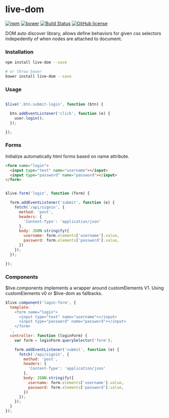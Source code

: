 
# live-dom

[![npm](https://img.shields.io/npm/v/live-dom.svg)](https://www.npmjs.com/package/live-dom) [![bower](https://img.shields.io/bower/v/live-dom.svg)](http://bower.io/search/?q=live-dom)
[![Build Status](https://travis-ci.org/kiltjs/live-dom.svg?branch=master)](https://travis-ci.org/kiltjs/live-dom)
[![GitHub license](https://img.shields.io/badge/license-MIT-blue.svg)](LICENSE)

DOM auto discover library, allows define behaviors for given css selectors indepedently of when nodes are attached to document.

### Installation

``` sh
npm install live-dom --save

# or throw bower
bower install live-dom --save
```

### Usage

``` js

$live('.btn.submit-login', function (btn) {

  btn.addEventListener('click', function (e) {
    user.login();
  });

});

```

### Forms

Initialize automatically html forms based on name attribute.

``` html
<form name="login">
  <input type="text" name="username"></input>
  <input type="password" name="password"></input>
</form>
```

``` js

$live.form('login', function (form) {

  form.addEventListener('submit', function (e) {
    fetch('/api/signin', {
      method: 'post',
      headers: {
        'Content-Type': 'application/json'
      },
      body: JSON.stringify({
        username: form.elements['username'].value,
        password: form.elements['password'].value,
      })
    });
  });

});

```

### Components

$live.components implements a wrapper around customElements V1. Using customElements v0 or $live-dom as fallbacks.

``` js
$live.component('login-form', {
  template: `
    <form name="login">
      <input type="text" name="username"></input>
      <input type="password" name="password"></input>
    </form>
  `,
  controller: function (loginForm) {
    var form = loginForm.querySelector('form');

    form.addEventListener('submit', function (e) {
      fetch('/api/signin', {
        method: 'post',
        headers: {
          'Content-Type': 'application/json'
        },
        body: JSON.stringify({
          username: form.elements['username'].value,
          password: form.elements['password'].value,
        })
      });
    });
  }
});

```
